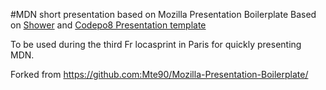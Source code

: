 #MDN short presentation based on Mozilla Presentation Boilerplate
Based on [Shower](https://github.com/shower/shower) and [Codepo8 Presentation template](https://github.com/codepo8/mozilla-presentation-templates)

To be used during the third Fr locasprint in Paris for quickly presenting MDN.

Forked from https://github.com:Mte90/Mozilla-Presentation-Boilerplate/

